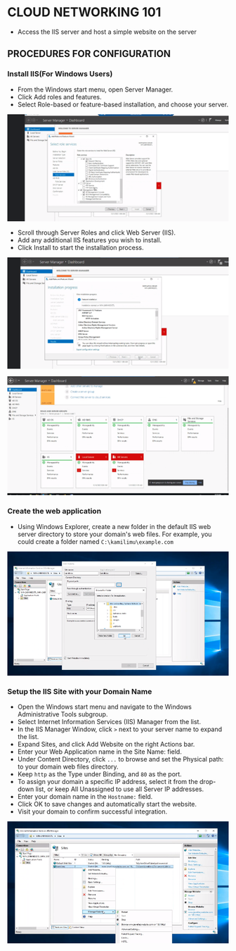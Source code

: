 # CLOUD NETWORKING 101

- Access the IIS server and host a simple website on the server


## PROCEDURES FOR CONFIGURATION


### Install IIS(For Windows Users)
- From the Windows start menu, open Server Manager.
- Click Add roles and features.
- Select Role-based or feature-based installation, and choose your server.

 ![Role Services](https://github.com/Emmanuel-9/Cloud101/blob/master/Images/IIS%20iNSTALLATIONS.png)

- Scroll through Server Roles and click Web Server (IIS).
- Add any additional IIS features you wish to install.
- Click Install to start the installation process.

![Installation](https://github.com/Emmanuel-9/Cloud101/blob/master/Images/IIS%20Installation%20Progress.png)


![Installed Roles ](https://github.com/Emmanuel-9/Cloud101/blob/master/Images/Roles%20and%20Servers.png)


### Create the web application
- Using Windows Explorer, create a new folder in the default IIS web server directory to store your domain's web files. For example, you could create a folder named ` C:\kamilimu\example.com `

![Installation](https://github.com/Emmanuel-9/Cloud101/blob/master/Images/IIS%20Site%20Configuration.png)


### Setup the IIS Site with your Domain Name
- Open the Windows start menu and navigate to the Windows Administrative Tools subgroup.
- Select Internet Information Services (IIS) Manager from the list.
- In the IIS Manager Window, click ` > ` next to your server name to expand the list.
- Expand Sites, and click Add Website on the right Actions bar.
- Enter your Web Application name in the Site Name: field.
- Under Content Directory, click ` ... ` to browse and set the Physical path: to your domain web files directory.
- Keep ` http ` as the Type under Binding, and ` 80 ` as the port.
- To assign your domain a specific IP address, select it from the drop-down list, or keep All Unassigned to use all Server IP addresses.
- Enter your domain name in the ` Hostname: ` field.
- Click OK to save changes and automatically start the website.
- Visit your domain to confirm successful integration.


![Installation](https://github.com/Emmanuel-9/Cloud101/blob/master/Images/Domain%20Setting.png)